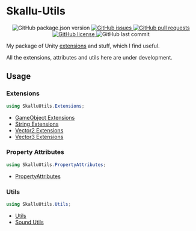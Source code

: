 # Skallu-Utils

<p align="center">
	<img alt="GitHub package.json version" src ="https://img.shields.io/github/package-json/v/Skallu0711/Skallu-Utils" />
	<a href="https://github.com/Skallu0711/Skallu-Utils/issues">
		<img alt="GitHub issues" src ="https://img.shields.io/github/issues/Skallu0711/Skallu-Utils" />
	</a>
	<a href="https://github.com/Skallu0711/Skallu-Utils/pulls">
		<img alt="GitHub pull requests" src ="https://img.shields.io/github/issues-pr/Skallu0711/Skallu-Utils" />
	</a>
	<a href="https://github.com/Skallu0711/Skallu-Utils/blob/master/LICENSE.md">
		<img alt="GitHub license" src ="https://img.shields.io/github/license/Skallu0711/Skallu-Utils" />
	</a>
	<img alt="GitHub last commit" src ="https://img.shields.io/github/last-commit/Skallu0711/Skallu-Utils" />
</p>

My package of Unity [extensions](http://en.wikipedia.org/wiki/Extension_method) and stuff, which I find useful.

All the extensions, attributes and utils here are under development.

## Usage

### Extensions
```csharp
using SkalluUtils.Extensions;
```
* [GameObject Extensions](Runtime/Extensions/GameObjectExtensions.cs) 
* [String Extensions](Runtime/Extensions/StringExtensions.cs)
* [Vector2 Extensions](Runtime/Extensions/Vector2Extensions.cs)
* [Vector3 Extensions](Runtime/Extensions/Vector3Extensions.cs)

### Property Attributes
```csharp
using SkalluUtils.PropertyAttributes;
```
* [PropertyAttributes](Runtime/PropertyAttributes)

### Utils
```csharp
using SkalluUtils.Utils;
```
* [Utils](Runtime/Utils)
* [Sound Utils](Runtime/Utils/Soundutils.cs)
